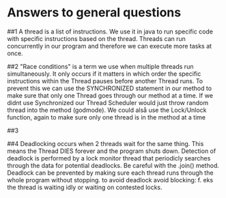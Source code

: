 # Answers to general questions

##1
A thread is a list of instructions. We use it in java to run specific code with specific instructions based on the thread.
Threads can run concurrently in our program and therefore we can execute more tasks at once.

##2
"Race conditions" is a term we use when multiple threads run simultaneously. It only occurs if it matters in which order the specific
instructions within the Thread pauses before another Thread runs. To prevent this we can use the SYNCHRONIZED statement in our method
to make sure that only one Thread goes through our method at a time. If we didnt use Synchronized our Thread Scheduler would just
throw random thread into the method (godmode). We could alså use the Lock/Unlock function, again to make sure only one thread
is in the method at a time

##3


##4
Deadlocking occurs when 2 threads wait for the same thing. This means the Thread DIES forever and the program shuts down. 
Detection of deadlock is performed by a lock monitor thread that periodicly searches through the data for potential deadlocks.
Be careful with the .join() method. Deadlock can be prevented by making sure each thread runs through the whole program without stopping.
to avoid deadlock avoid blocking: f. eks the thread is waiting idly or waiting on contested locks.
